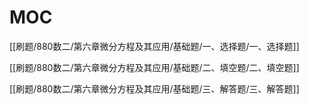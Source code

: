 # MOC

[[刷题/880数二/第六章微分方程及其应用/基础题/一、选择题/一、选择题]]

[[刷题/880数二/第六章微分方程及其应用/基础题/二、填空题/二、填空题]]

[[刷题/880数二/第六章微分方程及其应用/基础题/三、解答题/三、解答题]]